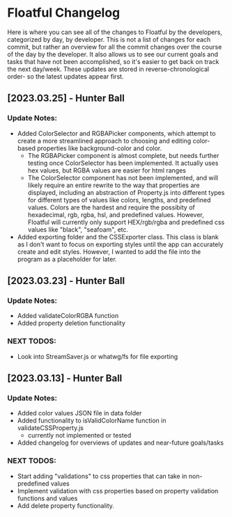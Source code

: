 # Floatful Changelog

Here is where you can see all of the changes to Floatful by the developers, categorized by day, by developer. This is not a list of changes for each commit, but rather an overview for all the commit changes over the course of the day by the developer. It also allows us to see our current goals and tasks that have not been accomplished, so it's easier to get back on track the next day/week.
These updates are stored in reverse-chronological order- so the latest updates appear first.

## [2023.03.25] - Hunter Ball

### Update Notes:

-   Added ColorSelector and RGBAPicker components, which attempt to create a more streamlined approach to choosing and editing color-based properties like background-color and color.
    -   The RGBAPicker component is almost complete, but needs further testing once ColorSelector has been implemented. It actually uses hex values, but RGBA values are easier for html ranges
    -   The ColorSelector component has not been implemented, and will likely require an entire rewrite to the way that properties are displayed, including an abstraction of Property.js into different types for different types of values like colors, lengths, and predefined values. Colors are the hardest and require the possibity of hexadecimal, rgb, rgba, hsl, and predefined values. However, Floatful will currently only support HEX/rgb/rgba and predefined css values like "black", "seafoam", etc.
-   Added exporting folder and the CSSExporter class. This class is blank as I don't want to focus on exporting styles until the app can accurately create and edit styles. However, I wanted to add the file into the program as a placeholder for later.

## [2023.03.23] - Hunter Ball

### Update Notes:

-   Added validateColorRGBA function
-   Added property deletion functionality

### NEXT TODOS:

-   Look into StreamSaver.js or whatwg/fs for file exporting

## [2023.03.13] - Hunter Ball

### Update Notes:

-   Added color values JSON file in data folder
-   Added functionality to isValidColorName function in validateCSSProperty.js
    -   currently not implemented or tested
-   Added changelog for overviews of updates and near-future goals/tasks

### NEXT TODOS:

-   Start adding "validations" to css properties that can take in non-predefined values
-   Implement validation with css properties based on property validation functions and values
-   Add delete property functionality.
